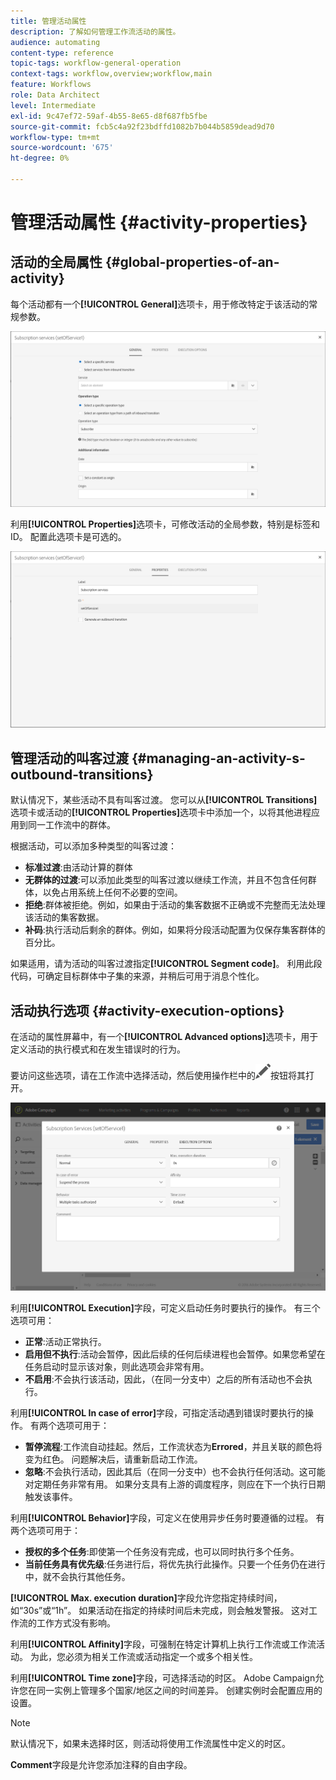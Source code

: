 ```yaml
---
title: 管理活动属性
description: 了解如何管理工作流活动的属性。
audience: automating
content-type: reference
topic-tags: workflow-general-operation
context-tags: workflow,overview;workflow,main
feature: Workflows
role: Data Architect
level: Intermediate
exl-id: 9c47ef72-59af-4b55-8e65-d8f687fb5fbe
source-git-commit: fcb5c4a92f23bdffd1082b7b044b5859dead9d70
workflow-type: tm+mt
source-wordcount: '675'
ht-degree: 0%

---
```


# 管理活动属性 {#activity-properties}

## 活动的全局属性 {#global-properties-of-an-activity}

每个活动都有一个&#x200B;**[!UICONTROL General]**&#x200B;选项卡，用于修改特定于该活动的常规参数。

![](assets/activity-properties.png)

利用&#x200B;**[!UICONTROL Properties]**&#x200B;选项卡，可修改活动的全局参数，特别是标签和ID。 配置此选项卡是可选的。

![](assets/activity-properties2.png)

## 管理活动的叫客过渡 {#managing-an-activity-s-outbound-transitions}

默认情况下，某些活动不具有叫客过渡。 您可以从&#x200B;**[!UICONTROL Transitions]**&#x200B;选项卡或活动的&#x200B;**[!UICONTROL Properties]**&#x200B;选项卡中添加一个，以将其他进程应用到同一工作流中的群体。

根据活动，可以添加多种类型的叫客过渡：

* **标准过渡**:由活动计算的群体
* **无群体的过渡**:可以添加此类型的叫客过渡以继续工作流，并且不包含任何群体，以免占用系统上任何不必要的空间。
* **拒绝**:群体被拒绝。例如，如果由于活动的集客数据不正确或不完整而无法处理该活动的集客数据。
* **补码**:执行活动后剩余的群体。例如，如果将分段活动配置为仅保存集客群体的百分比。

如果适用，请为活动的叫客过渡指定&#x200B;**[!UICONTROL Segment code]**。 利用此段代码，可确定目标群体中子集的来源，并稍后可用于消息个性化。

## 活动执行选项 {#activity-execution-options}

在活动的属性屏幕中，有一个&#x200B;**[!UICONTROL Advanced options]**&#x200B;选项卡，用于定义活动的执行模式和在发生错误时的行为。

要访问这些选项，请在工作流中选择活动，然后使用操作栏中的![](assets/edit_darkgrey-24px.png)按钮将其打开。

![](assets/wkf_advanced_parameters.png)

利用&#x200B;**[!UICONTROL Execution]**&#x200B;字段，可定义启动任务时要执行的操作。 有三个选项可用：

* **正常**:活动正常执行。
* **启用但不执行**:活动会暂停，因此后续的任何后续进程也会暂停。如果您希望在任务启动时显示该对象，则此选项会非常有用。
* **不启用**:不会执行该活动，因此，（在同一分支中）之后的所有活动也不会执行。

利用&#x200B;**[!UICONTROL In case of error]**&#x200B;字段，可指定活动遇到错误时要执行的操作。 有两个选项可用于：

* **暂停流程**:工作流自动挂起。然后，工作流状态为&#x200B;**Errored**，并且关联的颜色将变为红色。 问题解决后，请重新启动工作流。
* **忽略**:不会执行活动，因此其后（在同一分支中）也不会执行任何活动。这可能对定期任务非常有用。 如果分支具有上游的调度程序，则应在下一个执行日期触发该事件。

利用&#x200B;**[!UICONTROL Behavior]**&#x200B;字段，可定义在使用异步任务时要遵循的过程。 有两个选项可用于：

* **授权的多个任务**:即使第一个任务没有完成，也可以同时执行多个任务。
* **当前任务具有优先级**:任务进行后，将优先执行此操作。只要一个任务仍在进行中，就不会执行其他任务。

**[!UICONTROL Max. execution duration]**&#x200B;字段允许您指定持续时间，如“30s”或“1h”。 如果活动在指定的持续时间后未完成，则会触发警报。 这对工作流的工作方式没有影响。

利用&#x200B;**[!UICONTROL Affinity]**&#x200B;字段，可强制在特定计算机上执行工作流或工作流活动。 为此，您必须为相关工作流或活动指定一个或多个相关性。

利用&#x200B;**[!UICONTROL Time zone]**&#x200B;字段，可选择活动的时区。 Adobe Campaign允许您在同一实例上管理多个国家/地区之间的时间差异。 创建实例时会配置应用的设置。

>[!NOTE]
>
>默认情况下，如果未选择时区，则活动将使用工作流属性中定义的时区。

**Comment**&#x200B;字段是允许您添加注释的自由字段。
